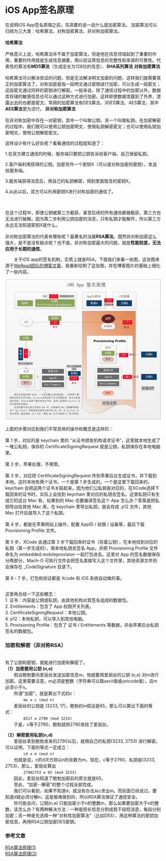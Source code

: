 
# iOS App签名原理
在说明iOS App签名原理之前，先简要的说一说什么是加密算法。
加密算法可以归结为三大类：哈希算法、对称加密算法、非对称加密算法。
<br/><br/>**哈希算法**
<br/><br/>   严格意义上说，哈希算法并不属于加密算法，但是他在信息领域起到了重要的作用，重要的作用就是生成信息摘要，用以验证原信息的完整性和来源的可靠性。代表性的算法有**MD5算法**（生成定长为128位的信息）、**SHA系列算法**
**对称加密算法**
<br/><br/>   哈希算法可以解决验证的问题，但是无法解决明文加密的问题，这样我们就需要真正的加密算法了。对称加密是指一段明文通过密钥进行加密，可以生成一段密文；这段密文通过同样的密钥进行解密。一般来说，除了通信过程中的加密以外，数据库存储的敏感信息也可以通过这种方式进行加密。这样即使数据泄露到了外界，泄露出去的也都是密文。常用的加密算法有DES算法、3DES算法、AES算法，其中**AES算法**更为流行。
**非对称加密算法**
<br/><br/>   在非对称加密中存在一对密钥，其中一个叫做公钥，另一个叫做私钥。在加密解密的过程中，我们既可以使用公钥加密明文，使用私钥解密密文；也可以使用私钥加密明文，使用公钥解密密文。

这样设计有什么好处呢？看看通信的过程就知道了：

1.在双方建立通信的时候，服务端只要把公钥告诉给客户端，自己保留私钥。

2.客户端利用获得的公钥。加密另外一个密钥X（可以是对称加密的密钥），发送给服务端。

3.服务端获得消息后，用自己的私钥解密，得到里面隐含的密钥X。

4.从此以后，双方可以利用密钥X进行对称加密的通信了。

<br/><br/>   在这个过程中，即使公钥被第三方截获，甚至后续的所有通信都被截获，第三方也无法进行破解。因为第二步利用公钥加密的消息，只有私钥才能解开，所以第三方永远无法知道密钥X是什么。
<br/><br/>   非对称加密算法的代表有哪些呢？最著名的当属**RSA算法**。既然非对称加密这么强大，是不是没有缺点呢？也不是。非对称加密最大的问题，就是**性能较差，无法应用于长期的通信**。

　　关于iOS app的签名机制，实质上就是RSA。下面我们来看一张图，这张图来源于[WeRead团队的博客文章](https://wereadteam.github.io/2017/03/13/Signature/)，我重新绘制了这张图，并在博客图片的基础上细化了一些内容。

![avatar](https://raw.githubusercontent.com/chenyuecathy/iOS-develop-note/master/pic/iOS%E7%AD%BE%E5%90%8D%E5%8E%9F%E7%90%86.png)


上面的步骤对应到我们平常具体的操作和概念是这样的：
<br/><br/>第 1 步，对应的是 keychain 里的 “从证书颁发机构请求证书”，这里就本地生成了一堆公私钥，保存的 CertificateSigningRequest 就是公钥，私钥保存在本地电脑里。
<br/><br/>第 2 步，苹果处理，不用管。
<br/><br/>第 3 步，对应把 CertificateSigningRequest 传到苹果后台生成证书，并下载到本地。这时本地有两个证书，一个是第 1 步生成的，一个是这里下载回来的，keychain 会把这两个证书关联起来，因为他们公私钥是对应的，在XCode选择下载回来的证书时，实际上会找到 keychain 里对应的私钥去签名。这里私钥只有生成它的这台 Mac 有，如果别的 Mac 也要编译签名这个 App 怎么办？答案是把私钥导出给其他 Mac 用，在 keychain 里导出私钥，就会存成 .p12 文件，其他 Mac 打开后就导入了这个私钥。
<br/><br/>第 4 步，都是在苹果网站上操作，配置 AppID / 权限 / 设备等，最后下载 Provisioning Profile 文件。
<br/><br/>第 5 步，XCode 会通过第 3 步下载回来的证书（存着公钥），在本地找到对应的私钥（第一步生成的），用本地私钥去签名 App，并把 Provisioning Profile 文件命名为 embedded.mobileprovision 一起打包进去。这里对 App 的签名数据保存分两部分，Mach-O 可执行文件会把签名直接写入这个文件里，其他资源文件则会保存在 _CodeSignature 目录下。
<br/><br/>第 6 - 7 步，打包和验证都是 Xcode 和 iOS 系统自动做的事。

<br/>这里再总结一下这些概念：
<br/>1. 证书：内容是公钥或私钥，由其他机构对其签名组成的数据包。
<br/>2. Entitlements：包含了 App 权限开关列表。
<br/>3. CertificateSigningRequest：本地公钥。
<br/>4. p12：本地私钥，可以导入到其他电脑。
<br/>5. Provisioning Profile：包含了 证书 / Entitlements 等数据，并由苹果后台私钥签名的数据包。

### 加密和解密（非对称RSA）
<br/>有了公钥和密钥，就能进行加密和解密了。
<br/>**（1）加密要用公钥 (n,e)**  
　　假设鲍勃要向爱丽丝发送加密信息m，他就要用爱丽丝的公钥 (n,e) 对m进行加密。这里需要注意，m必须是整数（字符串可以取ascii值或unicode值），且m必须小于n。    
　　所谓"加密"，就是算出下式的c：  
　　```
　　me ≡ c (mod n) 
　　```   
　　爱丽丝的公钥是 (3233, 17)，鲍勃的m假设是65，那么可以算出下面的等式：  
　　```
　　6517 ≡ 2790 (mod 3233) 
　　```   
　　于是，c等于2790，鲍勃就把2790发给了爱丽丝。  

**（2）解密要用私钥(n,d)**  
　　爱丽丝拿到鲍勃发来的2790以后，就用自己的私钥(3233, 2753) 进行解密。可以证明，下面的等式一定成立：  
　　```
　　cd ≡ m (mod n)  
　　```  
　　也就是说，c的d次方除以n的余数为m。现在，c等于2790，私钥是(3233, 2753)，那么，爱丽丝算出  
　　```
　　27902753 ≡ 65 (mod 3233)
　　```    
　　因此，爱丽丝知道了鲍勃加密前的原文就是65。  
　　至此，"加密--解密"的整个过程全部完成。  
　　我们可以看到，如果不知道d，就没有办法从c求出m。而前面已经说过，要知道d就必须分解n，这是极难做到的，所以RSA算法保证了通信安全。  
　　你可能会问，公钥(n,e) 只能加密小于n的整数m，那么如果要加密大于n的整数，该怎么办？有两种解决方法：一种是把长信息分割成若干段短消息，每段分别加密；另一种是先选择一种"对称性加密算法"（比如DES），用这种算法的密钥加密信息，再用RSA公钥加密DES密钥。


### 参考文章  
[RSA算法原理(1)](http://www.ruanyifeng.com/blog/2013/06/rsa_algorithm_part_one.html)  
[RSA算法原理(2)](http://www.ruanyifeng.com/blog/2013/07/rsa_algorithm_part_two.html)


